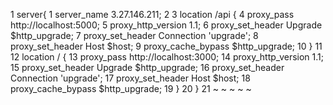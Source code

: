 1   server{
  1   server_name 3.27.146.211;
  2
  3       location /api {
  4         proxy_pass http://localhost:5000;
  5         proxy_http_version 1.1;
  6         proxy_set_header Upgrade $http_upgrade;
  7         proxy_set_header Connection 'upgrade';
  8         proxy_set_header Host $host;
  9         proxy_cache_bypass $http_upgrade;
 10     }
 11
 12       location / {
 13         proxy_pass http://localhost:3000;
 14         proxy_http_version 1.1;
 15         proxy_set_header Upgrade $http_upgrade;
 16         proxy_set_header Connection 'upgrade';
 17         proxy_set_header Host $host;
 18         proxy_cache_bypass $http_upgrade;
 19     }
 20 }
 21
~                                                                                                                           ~                                                                                                                           ~                                                                                                                           ~                                                                                                                           ~                                      